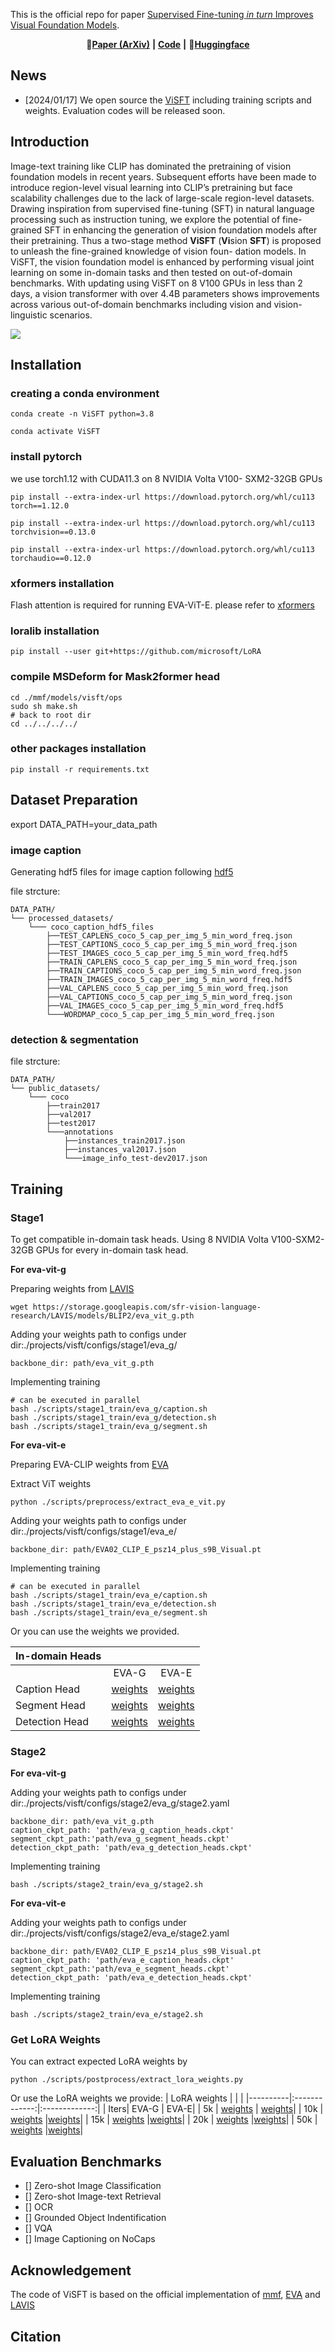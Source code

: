 This is the official repo for paper [Supervised Fine-tuning *in turn* Improves Visual Foundation Models](https://arxiv.org/abs/2401.10222).

<div align="center">

📃[**Paper (ArXiv)**](https://arxiv.org/abs/2401.10222) **|** [**Code**](https://github.com/TencentARC/ViSFT/edit/main/README.md) **|** 🤗[**Huggingface**](https://huggingface.co/TencentARC/ViSFT)



</div>

## News
* [2024/01/17] We open source the [ViSFT]() including training scripts and weights. Evaluation codes will be released soon.

## Introduction
Image-text training like CLIP has dominated the pretraining of vision foundation models in recent years. Subsequent efforts have been made to introduce region-level visual learning into CLIP’s pretraining but face scalability challenges due to the lack of large-scale region-level datasets. Drawing inspiration from supervised fine-tuning (SFT) in natural language processing such as instruction tuning, we explore the potential of fine-grained SFT in enhancing the generation of vision foundation models after their pretraining. Thus a two-stage method **ViSFT** (**Vi**sion **SFT**) is proposed to unleash the fine-grained knowledge of vision foun- dation models. In ViSFT, the vision foundation model is enhanced by performing visual joint learning on some in-domain tasks and then tested on out-of-domain benchmarks. With updating using ViSFT on 8 V100 GPUs in less than 2 days, a vision transformer with over 4.4B parameters shows improvements across various out-of-domain benchmarks including vision and vision-linguistic scenarios.

<img src="./assets/overview.png" align=center />

## Installation

### creating a conda environment
```
conda create -n ViSFT python=3.8

conda activate ViSFT
```
### install pytorch
we use torch1.12 with CUDA11.3 on 8 NVIDIA Volta V100- SXM2-32GB GPUs
```
pip install --extra-index-url https://download.pytorch.org/whl/cu113 torch==1.12.0

pip install --extra-index-url https://download.pytorch.org/whl/cu113 torchvision==0.13.0

pip install --extra-index-url https://download.pytorch.org/whl/cu113 torchaudio==0.12.0 
```


### xformers installation

Flash attention is required for running EVA-ViT-E.
please refer to [xformers](https://github.com/facebookresearch/xformers)

### loralib installation

```
pip install --user git+https://github.com/microsoft/LoRA
```

### compile MSDeform for Mask2former head
```
cd ./mmf/models/visft/ops
sudo sh make.sh
# back to root dir
cd ../../../../
```

### other packages installation
```
pip install -r requirements.txt
```

## Dataset Preparation

export DATA_PATH=your_data_path

### image caption
Generating hdf5 files for image caption following [hdf5](https://github.com/sgrvinod/a-PyTorch-Tutorial-to-Image-Captioning/blob/master/create_input_files.py)

file strcture:

```
DATA_PATH/
└── processed_datasets/
    └─── coco_caption_hdf5_files
        ├──TEST_CAPLENS_coco_5_cap_per_img_5_min_word_freq.json
        ├──TEST_CAPTIONS_coco_5_cap_per_img_5_min_word_freq.json
        ├──TEST_IMAGES_coco_5_cap_per_img_5_min_word_freq.hdf5
        ├──TRAIN_CAPLENS_coco_5_cap_per_img_5_min_word_freq.json
        ├──TRAIN_CAPTIONS_coco_5_cap_per_img_5_min_word_freq.json
        ├──TRAIN_IMAGES_coco_5_cap_per_img_5_min_word_freq.hdf5
        ├──VAL_CAPLENS_coco_5_cap_per_img_5_min_word_freq.json
        ├──VAL_CAPTIONS_coco_5_cap_per_img_5_min_word_freq.json
        ├──VAL_IMAGES_coco_5_cap_per_img_5_min_word_freq.hdf5
        └───WORDMAP_coco_5_cap_per_img_5_min_word_freq.json
```
### detection & segmentation

file strcture:

```
DATA_PATH/
└── public_datasets/
    └─── coco
        ├──train2017
        ├──val2017
        ├──test2017
        └───annotations
            ├──instances_train2017.json
            ├──instances_val2017.json
            └───image_info_test-dev2017.json
```

## Training
### Stage1
To get compatible in-domain task heads. Using 8 NVIDIA Volta V100-SXM2-32GB GPUs for every in-domain task head.

**For eva-vit-g**

Preparing weights from [LAVIS](https://github.com/salesforce/LAVIS)
```
wget https://storage.googleapis.com/sfr-vision-language-research/LAVIS/models/BLIP2/eva_vit_g.pth
```
Adding your weights path to configs under dir:./projects/visft/configs/stage1/eva_g/
```
backbone_dir: path/eva_vit_g.pth
```
Implementing training
```
# can be executed in parallel
bash ./scripts/stage1_train/eva_g/caption.sh
bash ./scripts/stage1_train/eva_g/detection.sh
bash ./scripts/stage1_train/eva_g/segment.sh
```

**For eva-vit-e**

Preparing EVA-CLIP weights from [EVA](https://huggingface.co/QuanSun/EVA-CLIP/blob/main/EVA02_CLIP_E_psz14_plus_s9B.pt)

Extract ViT weights
```
python ./scripts/preprocess/extract_eva_e_vit.py
```
Adding your weights path to configs under dir:./projects/visft/configs/stage1/eva_e/
```
backbone_dir: path/EVA02_CLIP_E_psz14_plus_s9B_Visual.pt
```
Implementing training
```
# can be executed in parallel
bash ./scripts/stage1_train/eva_e/caption.sh
bash ./scripts/stage1_train/eva_e/detection.sh
bash ./scripts/stage1_train/eva_e/segment.sh
```

Or you can use the weights we provided.

| In-domain Heads  |           | | 
|----------|:-------------:|:-------------:|
| |       EVA-G     |  EVA-E|
| Caption Head |  [weights](https://huggingface.co/TencentARC/ViSFT/blob/main/eva_g_caption_heads.ckpt) | [weights](https://huggingface.co/TencentARC/ViSFT/blob/main/eva_e_caption_heads.ckpt)|
| Segment Head |    [weights](https://huggingface.co/TencentARC/ViSFT/blob/main/eva_g_segment_heads.ckpt)   |[weights](https://huggingface.co/TencentARC/ViSFT/blob/main/eva_e_segment_heads.ckpt)|
| Detection Head | [weights](https://huggingface.co/TencentARC/ViSFT/blob/main/eva_g_detection_heads.ckpt) |[weights](https://huggingface.co/TencentARC/ViSFT/blob/main/eva_e_detection_heads.ckpt)|


### Stage2

**For eva-vit-g**

Adding your weights path to configs under dir:./projects/visft/configs/stage2/eva_g/stage2.yaml
```
backbone_dir: path/eva_vit_g.pth
caption_ckpt_path: 'path/eva_g_caption_heads.ckpt'
segment_ckpt_path:'path/eva_g_segment_heads.ckpt'
detection_ckpt_path: 'path/eva_g_detection_heads.ckpt'
```
Implementing training
```
bash ./scripts/stage2_train/eva_g/stage2.sh
```

**For eva-vit-e**

Adding your weights path to configs under dir:./projects/visft/configs/stage2/eva_e/stage2.yaml
```
backbone_dir: path/EVA02_CLIP_E_psz14_plus_s9B_Visual.pt
caption_ckpt_path: 'path/eva_e_caption_heads.ckpt'
segment_ckpt_path:'path/eva_e_segment_heads.ckpt'
detection_ckpt_path: 'path/eva_e_detection_heads.ckpt'
```
Implementing training
```
bash ./scripts/stage2_train/eva_e/stage2.sh
```
### Get LoRA Weights
You can extract expected LoRA weights by

```
python ./scripts/postprocess/extract_lora_weights.py
```

Or use the LoRA weights we provide:
| LoRA weights |           | | 
|----------|:-------------:|:-------------:|
|  Iters|     EVA-G     |  EVA-E|
| 5k |  [weights](https://huggingface.co/TencentARC/ViSFT/blob/main/eva_g_lora_5000.pt) | [weights](https://huggingface.co/TencentARC/ViSFT/blob/main/eva_e_lora_5000.pt)|
| 10k |    [weights](https://huggingface.co/TencentARC/ViSFT/blob/main/eva_g_lora_10000.pt)   |[weights](https://huggingface.co/TencentARC/ViSFT/blob/main/eva_e_lora_10000.pt)|
| 15k |    [weights](https://huggingface.co/TencentARC/ViSFT/blob/main/eva_g_lora_15000.pt)   |[weights](https://huggingface.co/TencentARC/ViSFT/blob/main/eva_e_lora_15000.pt)|
| 20k |    [weights](https://huggingface.co/TencentARC/ViSFT/blob/main/eva_g_lora_20000.pt)   |[weights](https://huggingface.co/TencentARC/ViSFT/blob/main/eva_e_lora_20000.pt)|
| 50k | [weights](https://huggingface.co/TencentARC/ViSFT/blob/main/eva_g_lora_50000.pt) |[weights](https://huggingface.co/TencentARC/ViSFT/blob/main/eva_e_lora_50000.pt)|
## Evaluation Benchmarks
- [] Zero-shot Image Classification
- [] Zero-shot Image-text Retrieval
- [] OCR
- [] Grounded Object Indentification
- [] VQA
- [] Image Captioning on NoCaps

## Acknowledgement
The code of ViSFT is based on the official implementation of [mmf](https://github.com/facebookresearch/mmf), [EVA](https://github.com/baaivision/EVA/tree/master) and [LAVIS](https://github.com/salesforce/LAVIS/tree/main)

## Citation



